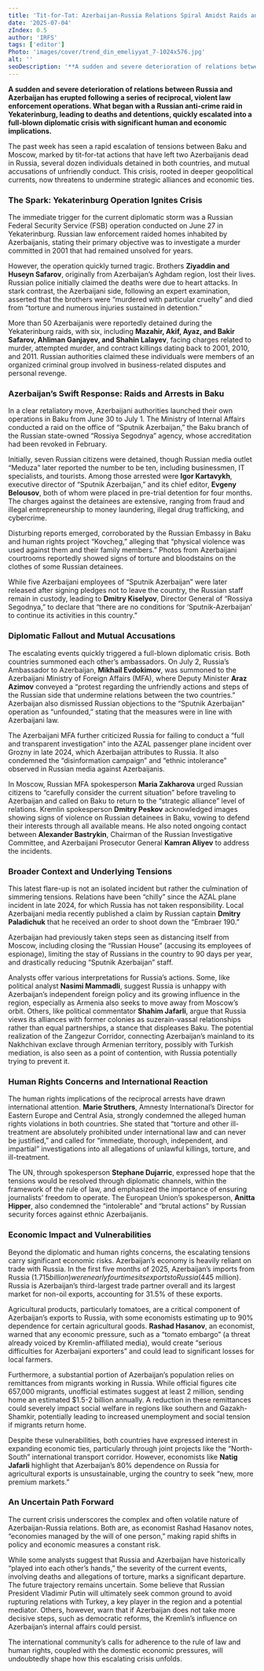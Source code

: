 ```yaml
---
title: 'Tit-for-Tat: Azerbaijan-Russia Relations Spiral Amidst Raids and Deaths'
date: '2025-07-04'
zIndex: 0.5
author: 'IRFS'
tags: ['editor']
Photo: 'images/cover/trend_din_emeliyyat_7-1024x576.jpg'
alt: ''
seoDescription: '**A sudden and severe deterioration of relations between Russia and Azerbaijan has erupted following a series of reciprocal, violent law enforcement operations. What began with a Russian anti-crime raid in Yekaterinburg, leading to deaths and detentions, quickly escalated into a full-blown diplomatic crisis with significant human and economic implications.**'
---
```

**A sudden and severe deterioration of relations between Russia and Azerbaijan has erupted following a series of reciprocal, violent law enforcement operations. What began with a Russian anti-crime raid in Yekaterinburg, leading to deaths and detentions, quickly escalated into a full-blown diplomatic crisis with significant human and economic implications.**

The past week has seen a rapid escalation of tensions between Baku and Moscow, marked by tit-for-tat actions that have left two Azerbaijanis dead in Russia, several dozen individuals detained in both countries, and mutual accusations of unfriendly conduct. This crisis, rooted in deeper geopolitical currents, now threatens to undermine strategic alliances and economic ties.

### The Spark: Yekaterinburg Operation Ignites Crisis

The immediate trigger for the current diplomatic storm was a Russian Federal Security Service (FSB) operation conducted on June 27 in Yekaterinburg. Russian law enforcement raided homes inhabited by Azerbaijanis, stating their primary objective was to investigate a murder committed in 2001 that had remained unsolved for years.

However, the operation quickly turned tragic. Brothers **Ziyaddin and Huseyn Safarov**, originally from Azerbaijan’s Aghdam region, lost their lives. Russian police initially claimed the deaths were due to heart attacks. In stark contrast, the Azerbaijani side, following an expert examination, asserted that the brothers were “murdered with particular cruelty” and died from “torture and numerous injuries sustained in detention.”

More than 50 Azerbaijanis were reportedly detained during the Yekaterinburg raids, with six, including **Mazahir, Akif, Ayaz, and Bakir Safarov, Ahliman Ganjayev, and Shahin Lalayev**, facing charges related to murder, attempted murder, and contract killings dating back to 2001, 2010, and 2011. Russian authorities claimed these individuals were members of an organized criminal group involved in business-related disputes and personal revenge.

### Azerbaijan’s Swift Response: Raids and Arrests in Baku

In a clear retaliatory move, Azerbaijani authorities launched their own operations in Baku from June 30 to July 1. The Ministry of Internal Affairs conducted a raid on the office of “Sputnik Azerbaijan,” the Baku branch of the Russian state-owned “Rossiya Segodnya” agency, whose accreditation had been revoked in February.

Initially, seven Russian citizens were detained, though Russian media outlet “Meduza” later reported the number to be ten, including businessmen, IT specialists, and tourists. Among those arrested were **Igor Kartavykh**, executive director of “Sputnik Azerbaijan,” and its chief editor, **Evgeny Belousov**, both of whom were placed in pre-trial detention for four months. The charges against the detainees are extensive, ranging from fraud and illegal entrepreneurship to money laundering, illegal drug trafficking, and cybercrime.

Disturbing reports emerged, corroborated by the Russian Embassy in Baku and human rights project “Kovcheg,” alleging that “physical violence was used against them and their family members.” Photos from Azerbaijani courtrooms reportedly showed signs of torture and bloodstains on the clothes of some Russian detainees.

While five Azerbaijani employees of “Sputnik Azerbaijan” were later released after signing pledges not to leave the country, the Russian staff remain in custody, leading to **Dmitry Kiselyov**, Director General of “Rossiya Segodnya,” to declare that “there are no conditions for ‘Sputnik-Azerbaijan’ to continue its activities in this country.”

### Diplomatic Fallout and Mutual Accusations

The escalating events quickly triggered a full-blown diplomatic crisis. Both countries summoned each other’s ambassadors. On July 2, Russia’s Ambassador to Azerbaijan, **Mikhail Evdokimov**, was summoned to the Azerbaijani Ministry of Foreign Affairs (MFA), where Deputy Minister **Araz Azimov** conveyed a “protest regarding the unfriendly actions and steps of the Russian side that undermine relations between the two countries.” Azerbaijan also dismissed Russian objections to the “Sputnik Azerbaijan” operation as “unfounded,” stating that the measures were in line with Azerbaijani law.

The Azerbaijani MFA further criticized Russia for failing to conduct a “full and transparent investigation” into the AZAL passenger plane incident over Grozny in late 2024, which Azerbaijan attributes to Russia. It also condemned the “disinformation campaign” and “ethnic intolerance” observed in Russian media against Azerbaijanis.

In Moscow, Russian MFA spokesperson **Maria Zakharova** urged Russian citizens to “carefully consider the current situation” before traveling to Azerbaijan and called on Baku to return to the “strategic alliance” level of relations. Kremlin spokesperson **Dmitry Peskov** acknowledged images showing signs of violence on Russian detainees in Baku, vowing to defend their interests through all available means. He also noted ongoing contact between **Alexander Bastrykin**, Chairman of the Russian Investigative Committee, and Azerbaijani Prosecutor General **Kamran Aliyev** to address the incidents.

### Broader Context and Underlying Tensions

This latest flare-up is not an isolated incident but rather the culmination of simmering tensions. Relations have been “chilly” since the AZAL plane incident in late 2024, for which Russia has not taken responsibility. Local Azerbaijani media recently published a claim by Russian captain **Dmitry Paladichuk** that he received an order to shoot down the “Embraer 190.”

Azerbaijan had previously taken steps seen as distancing itself from Moscow, including closing the “Russian House” (accusing its employees of espionage), limiting the stay of Russians in the country to 90 days per year, and drastically reducing “Sputnik Azerbaijan” staff.

Analysts offer various interpretations for Russia’s actions. Some, like political analyst **Nasimi Mammadli**, suggest Russia is unhappy with Azerbaijan’s independent foreign policy and its growing influence in the region, especially as Armenia also seeks to move away from Moscow’s orbit. Others, like political commentator **Shahim Jafarli**, argue that Russia views its alliances with former colonies as suzerain-vassal relationships rather than equal partnerships, a stance that displeases Baku. The potential realization of the Zangezur Corridor, connecting Azerbaijan’s mainland to its Nakhchivan exclave through Armenian territory, possibly with Turkish mediation, is also seen as a point of contention, with Russia potentially trying to prevent it.

### Human Rights Concerns and International Reaction

The human rights implications of the reciprocal arrests have drawn international attention. **Marie Struthers**, Amnesty International’s Director for Eastern Europe and Central Asia, strongly condemned the alleged human rights violations in both countries. She stated that “torture and other ill-treatment are absolutely prohibited under international law and can never be justified,” and called for “immediate, thorough, independent, and impartial” investigations into all allegations of unlawful killings, torture, and ill-treatment.

The UN, through spokesperson **Stephane Dujarric**, expressed hope that the tensions would be resolved through diplomatic channels, within the framework of the rule of law, and emphasized the importance of ensuring journalists’ freedom to operate. The European Union’s spokesperson, **Anitta Hipper**, also condemned the “intolerable” and “brutal actions” by Russian security forces against ethnic Azerbaijanis.

### Economic Impact and Vulnerabilities

Beyond the diplomatic and human rights concerns, the escalating tensions carry significant economic risks. Azerbaijan’s economy is heavily reliant on trade with Russia. In the first five months of 2025, Azerbaijan’s imports from Russia ($1.715 billion) were nearly four times its exports to Russia ($445 million). Russia is Azerbaijan’s third-largest trade partner overall and its largest market for non-oil exports, accounting for 31.5% of these exports.

Agricultural products, particularly tomatoes, are a critical component of Azerbaijan’s exports to Russia, with some economists estimating up to 90% dependence for certain agricultural goods. **Rashad Hasanov**, an economist, warned that any economic pressure, such as a “tomato embargo” (a threat already voiced by Kremlin-affiliated media), would create “serious difficulties for Azerbaijani exporters” and could lead to significant losses for local farmers.

Furthermore, a substantial portion of Azerbaijan’s population relies on remittances from migrants working in Russia. While official figures cite 657,000 migrants, unofficial estimates suggest at least 2 million, sending home an estimated $1.5-2 billion annually. A reduction in these remittances could severely impact social welfare in regions like southern and Gazakh-Shamkir, potentially leading to increased unemployment and social tension if migrants return home.

Despite these vulnerabilities, both countries have expressed interest in expanding economic ties, particularly through joint projects like the “North-South” international transport corridor. However, economists like **Natig Jafarli** highlight that Azerbaijan’s 80% dependence on Russia for agricultural exports is unsustainable, urging the country to seek “new, more premium markets.”

### An Uncertain Path Forward

The current crisis underscores the complex and often volatile nature of Azerbaijan-Russia relations. Both are, as economist Rashad Hasanov notes, “economies managed by the will of one person,” making rapid shifts in policy and economic measures a constant risk.

While some analysts suggest that Russia and Azerbaijan have historically “played into each other’s hands,” the severity of the current events, involving deaths and allegations of torture, marks a significant departure. The future trajectory remains uncertain. Some believe that Russian President Vladimir Putin will ultimately seek common ground to avoid rupturing relations with Turkey, a key player in the region and a potential mediator. Others, however, warn that if Azerbaijan does not take more decisive steps, such as democratic reforms, the Kremlin’s influence on Azerbaijan’s internal affairs could persist.

The international community’s calls for adherence to the rule of law and human rights, coupled with the domestic economic pressures, will undoubtedly shape how this escalating crisis unfolds.